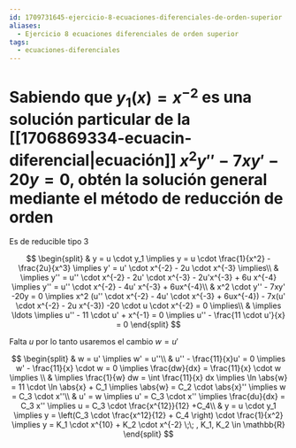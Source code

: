 ```yaml
---
id: 1709731645-ejercicio-8-ecuaciones-diferenciales-de-orden-superior
aliases:
  - Ejercicio 8 ecuaciones diferenciales de orden superior
tags:
  - ecuaciones-diferenciales
---
```


# Sabiendo que $y_1(x)=x^{-2}$ es una solución particular de la [[1706869334-ecuacin-diferencial|ecuación]] ${x^2y'' - 7xy' -20y = 0}$, obtén la solución general mediante el método de reducción de orden

Es de reducible tipo 3

$$
\begin{split}
    & y = u \cdot y_1 \implies y = u \cdot  \frac{1}{x^2} - \frac{2u}{x^3} \implies y' = u' \cdot x^{-2} - 2u \cdot x^{-3} \implies\\
    & \implies y'' = u'' \cdot x^{-2} - 2u' \cdot x^{-3} - 2u'x^{-3} + 6u x^{-4} \implies y'' = u'' \cdot x^{-2} - 4u' x^{-3} + 6ux^{-4}\\
    & x^2 \cdot y'' - 7xy' -20y = 0 \implies x^2 (u'' \cdot x^{-2} - 4u' \cdot x^{-3} + 6ux^{-4}) - 7x(u' \cdot x^{-2} - 2u x^{-3}) -20 \cdot u \cdot x^{-2} = 0 \implies\\
    & \implies \ldots  \implies u'' - 11 \cdot u' + x^{-1} = 0 \implies u'' - \frac{11 \cdot u'}{x} = 0
\end{split}
$$

Falta $u$ por lo tanto usaremos el cambio $w = u'$

$$
\begin{split}
    & w = u' \implies w' = u''\\
    & u'' - \frac{11}{x}u' = 0 \implies w' - \frac{11}{x} \cdot w = 0 \implies \frac{dw}{dx} = \frac{11}{x} \cdot w \implies \\
    & \implies \frac{1}{w} dw = \int  \frac{11}{x} dx \implies \ln  \abs{w} = 11 \cdot \ln  \abs{x} + C_1 \implies \abs{w} = C_2 \cdot \abs{x}'' \implies w = C_3 \cdot x''\\
    & u' = w \implies u' = C_3 \cdot x'' \implies \frac{du}{dx} = C_3 x'' \implies u = C_3 \cdot \frac{x^{12}}{12}  +C_4\\
    & y = u \cdot y_1 \implies y = \left(C_3 \cdot \frac{x^12}{12} + C_4 \right) \cdot \frac{1}{x^2} \implies y = K_1 \cdot x^{10} + K_2 \cdot x^{-2} \;\; , K_1, K_2 \in \mathbb{R}
\end{split}
$$
